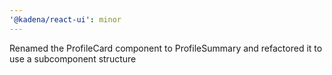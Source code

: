 ```yaml
---
'@kadena/react-ui': minor
---
```


Renamed the ProfileCard component to ProfileSummary and refactored it to use a
subcomponent structure
